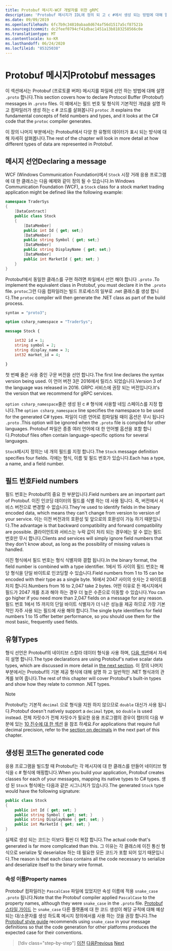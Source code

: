 ```yaml
---
title: Protobuf 메시지-WCF 개발자를 위한 gRPC
description: 'Protobuf 메시지가 IDL에 정의 되 고 c #에서 생성 되는 방법에 대해 알아봅니다.'
ms.date: 09/09/2019
ms.openlocfilehash: 6fc7b9c34810abaa8d674af56d1517a5cf87521b
ms.sourcegitcommit: dc2feef0794cf41dbac1451a13b8183258566c0e
ms.translationtype: MT
ms.contentlocale: ko-KR
ms.lasthandoff: 06/24/2020
ms.locfileid: "85325038"
---
```

# <a name="protobuf-messages"></a><span data-ttu-id="5fe0b-103">Protobuf 메시지</span><span class="sxs-lookup"><span data-stu-id="5fe0b-103">Protobuf messages</span></span>

<span data-ttu-id="5fe0b-104">이 섹션에서는 Protobuf (프로토콜 버퍼) 메시지를 파일에 선언 하는 방법에 대해 설명 `.proto` 합니다.</span><span class="sxs-lookup"><span data-stu-id="5fe0b-104">This section covers how to declare Protocol Buffer (Protobuf) messages in `.proto` files.</span></span> <span data-ttu-id="5fe0b-105">이 예에서는 필드 번호 및 형식의 기본적인 개념을 설명 하 고 컴파일러가 생성 하는 c # 코드를 살펴봅니다 `protoc` .</span><span class="sxs-lookup"><span data-stu-id="5fe0b-105">It explains the fundamental concepts of field numbers and types, and it looks at the C# code that the `protoc` compiler generates.</span></span>

<span data-ttu-id="5fe0b-106">이 장의 나머지 부분에서는 Protobuf에서 다양 한 유형의 데이터가 표시 되는 방식에 대해 자세히 살펴봅니다.</span><span class="sxs-lookup"><span data-stu-id="5fe0b-106">The rest of the chapter will look in more detail at how different types of data are represented in Protobuf.</span></span>

## <a name="declaring-a-message"></a><span data-ttu-id="5fe0b-107">메시지 선언</span><span class="sxs-lookup"><span data-stu-id="5fe0b-107">Declaring a message</span></span>

<span data-ttu-id="5fe0b-108">WCF (Windows Communication Foundation)에서 `Stock` 시장 거래 응용 프로그램에 대 한 클래스는 다음 예제와 같이 정의 될 수 있습니다.</span><span class="sxs-lookup"><span data-stu-id="5fe0b-108">In Windows Communication Foundation (WCF), a `Stock` class for a stock market trading application might be defined like the following example:</span></span>

```csharp
namespace TraderSys
{
    [DataContract]
    public class Stock
    {
        [DataMember]
        public int Id { get; set;}
        [DataMember]
        public string Symbol { get; set;}
        [DataMember]
        public string DisplayName { get; set;}
        [DataMember]
        public int MarketId { get; set; }
    }
}
```

<span data-ttu-id="5fe0b-109">Protobuf에서 동일한 클래스를 구현 하려면 파일에서 선언 해야 합니다 `.proto` .</span><span class="sxs-lookup"><span data-stu-id="5fe0b-109">To implement the equivalent class in Protobuf, you must declare it in the `.proto` file.</span></span> <span data-ttu-id="5fe0b-110">`protoc`그런 다음 컴파일러는 빌드 프로세스의 일부로 .net 클래스를 생성 합니다.</span><span class="sxs-lookup"><span data-stu-id="5fe0b-110">The `protoc` compiler will then generate the .NET class as part of the build process.</span></span>

```protobuf
syntax = "proto3";

option csharp_namespace = "TraderSys";

message Stock {

    int32 id = 1;
    string symbol = 2;
    string display_name = 3;
    int32 market_id = 4;

}  
```

<span data-ttu-id="5fe0b-111">첫 번째 줄은 사용 중인 구문 버전을 선언 합니다.</span><span class="sxs-lookup"><span data-stu-id="5fe0b-111">The first line declares the syntax version being used.</span></span> <span data-ttu-id="5fe0b-112">이 언어 버전 3은 2016에서 릴리스 되었습니다.</span><span class="sxs-lookup"><span data-stu-id="5fe0b-112">Version 3 of the language was released in 2016.</span></span> <span data-ttu-id="5fe0b-113">GRPC 서비스에 권장 되는 버전입니다.</span><span class="sxs-lookup"><span data-stu-id="5fe0b-113">It's the version that we recommend for gRPC services.</span></span>

<span data-ttu-id="5fe0b-114">`option csharp_namespace`줄은 생성 된 c # 형식에 사용할 네임 스페이스를 지정 합니다.</span><span class="sxs-lookup"><span data-stu-id="5fe0b-114">The `option csharp_namespace` line specifies the namespace to be used for the generated C# types.</span></span> <span data-ttu-id="5fe0b-115">파일이 다른 언어로 컴파일될 때이 옵션은 무시 됩니다 `.proto` .</span><span class="sxs-lookup"><span data-stu-id="5fe0b-115">This option will be ignored when the `.proto` file is compiled for other languages.</span></span> <span data-ttu-id="5fe0b-116">Protobuf 파일은 종종 여러 언어에 대 한 언어별 옵션을 포함 합니다.</span><span class="sxs-lookup"><span data-stu-id="5fe0b-116">Protobuf files often contain language-specific options for several languages.</span></span>

<span data-ttu-id="5fe0b-117">`Stock`메시지 정의는 네 개의 필드를 지정 합니다.</span><span class="sxs-lookup"><span data-stu-id="5fe0b-117">The `Stock` message definition specifies four fields.</span></span> <span data-ttu-id="5fe0b-118">각에는 형식, 이름 및 필드 번호가 있습니다.</span><span class="sxs-lookup"><span data-stu-id="5fe0b-118">Each has a type, a name, and a field number.</span></span>

## <a name="field-numbers"></a><span data-ttu-id="5fe0b-119">필드 번호</span><span class="sxs-lookup"><span data-stu-id="5fe0b-119">Field numbers</span></span>

<span data-ttu-id="5fe0b-120">필드 번호는 Protobuf의 중요 한 부분입니다.</span><span class="sxs-lookup"><span data-stu-id="5fe0b-120">Field numbers are an important part of Protobuf.</span></span> <span data-ttu-id="5fe0b-121">이진 인코딩 데이터의 필드를 식별 하는 데 사용 됩니다. 즉, 버전에서 서비스 버전으로 변경할 수 없습니다.</span><span class="sxs-lookup"><span data-stu-id="5fe0b-121">They're used to identify fields in the binary encoded data, which means they can't change from version to version of your service.</span></span> <span data-ttu-id="5fe0b-122">이는 이전 버전과의 호환성 및 앞으로의 호환성이 가능 하기 때문입니다.</span><span class="sxs-lookup"><span data-stu-id="5fe0b-122">The advantage is that backward compatibility and forward compatibility are possible.</span></span> <span data-ttu-id="5fe0b-123">클라이언트와 서비스는 누락 값이 처리 되는 경우에는 알 수 없는 필드 번호만 무시 합니다.</span><span class="sxs-lookup"><span data-stu-id="5fe0b-123">Clients and services will simply ignore field numbers that they don't know about, as long as the possibility of missing values is handled.</span></span>

<span data-ttu-id="5fe0b-124">이진 형식에서 필드 번호는 형식 식별자와 결합 됩니다.</span><span class="sxs-lookup"><span data-stu-id="5fe0b-124">In the binary format, the field number is combined with a type identifier.</span></span> <span data-ttu-id="5fe0b-125">1에서 15 사이의 필드 번호는 해당 형식을 단일 바이트로 인코딩할 수 있습니다.</span><span class="sxs-lookup"><span data-stu-id="5fe0b-125">Field numbers from 1 to 15 can be encoded with their type as a single byte.</span></span> <span data-ttu-id="5fe0b-126">16에서 2047 사이의 숫자는 2 바이트를 차지 합니다.</span><span class="sxs-lookup"><span data-stu-id="5fe0b-126">Numbers from 16 to 2,047 take 2 bytes.</span></span> <span data-ttu-id="5fe0b-127">어떤 이유로 든 메시지에서 필드가 2047 개를 초과 해야 하는 경우 더 높은 수준으로 이동할 수 있습니다.</span><span class="sxs-lookup"><span data-stu-id="5fe0b-127">You can go higher if you need more than 2,047 fields on a message for any reason.</span></span> <span data-ttu-id="5fe0b-128">필드 번호 1에서 15 까지의 단일 바이트 식별자가 더 나은 성능을 제공 하므로 가장 기본적인 자주 사용 되는 필드에 사용 해야 합니다.</span><span class="sxs-lookup"><span data-stu-id="5fe0b-128">The single byte identifiers for field numbers 1 to 15 offer better performance, so you should use them for the most basic, frequently used fields.</span></span>

## <a name="types"></a><span data-ttu-id="5fe0b-129">유형</span><span class="sxs-lookup"><span data-stu-id="5fe0b-129">Types</span></span>

<span data-ttu-id="5fe0b-130">형식 선언은 Protobuf의 네이티브 스칼라 데이터 형식을 사용 하며, [다음 섹션](protobuf-data-types.md)에서 자세히 설명 합니다.</span><span class="sxs-lookup"><span data-stu-id="5fe0b-130">The type declarations are using Protobuf's native scalar data types, which are discussed in more detail in [the next section](protobuf-data-types.md).</span></span> <span data-ttu-id="5fe0b-131">이 장의 나머지 부분에서는 Protobuf의 기본 제공 형식에 대해 설명 하 고 일반적인 .NET 형식과의 관계를 보여 줍니다.</span><span class="sxs-lookup"><span data-stu-id="5fe0b-131">The rest of this chapter will cover Protobuf's built-in types and show how they relate to common .NET types.</span></span>

> [!NOTE]
> <span data-ttu-id="5fe0b-132">Protobuf는 기본적 `decimal` 으로 형식을 지원 하지 않으므로 `double` 대신가 사용 됩니다.</span><span class="sxs-lookup"><span data-stu-id="5fe0b-132">Protobuf doesn't natively support a `decimal` type, so `double` is used instead.</span></span> <span data-ttu-id="5fe0b-133">전체 자릿수가 전체 자릿수가 필요한 응용 프로그램의 경우이 챕터의 다음 부분에 있는 [10 진수에 대 한 섹션](protobuf-data-types.md#decimals) 을 참조 하세요.</span><span class="sxs-lookup"><span data-stu-id="5fe0b-133">For applications that require full decimal precision, refer to the [section on decimals](protobuf-data-types.md#decimals) in the next part of this chapter.</span></span>

## <a name="the-generated-code"></a><span data-ttu-id="5fe0b-134">생성된 코드</span><span class="sxs-lookup"><span data-stu-id="5fe0b-134">The generated code</span></span>

<span data-ttu-id="5fe0b-135">응용 프로그램을 빌드할 때 Protobuf는 각 메시지에 대 한 클래스를 만들어 네이티브 형식을 c # 형식에 매핑합니다.</span><span class="sxs-lookup"><span data-stu-id="5fe0b-135">When you build your application, Protobuf creates classes for each of your messages, mapping its native types to C# types.</span></span> <span data-ttu-id="5fe0b-136">생성 된 `Stock` 형식에는 다음과 같은 시그니처가 있습니다.</span><span class="sxs-lookup"><span data-stu-id="5fe0b-136">The generated `Stock` type would have the following signature:</span></span>

```csharp
public class Stock
{
    public int Id { get; set; }
    public string Symbol { get; set; }
    public string DisplayName { get; set; }
    public int MarketId { get; set; }
}
```

<span data-ttu-id="5fe0b-137">실제로 생성 되는 코드는 이보다 훨씬 더 복잡 합니다.</span><span class="sxs-lookup"><span data-stu-id="5fe0b-137">The actual code that's generated is far more complicated than this.</span></span> <span data-ttu-id="5fe0b-138">그 이유는 각 클래스에 이진 통신 형식으로 serialize 및 deserialize 하는 데 필요한 모든 코드가 포함 되어 있기 때문입니다.</span><span class="sxs-lookup"><span data-stu-id="5fe0b-138">The reason is that each class contains all the code necessary to serialize and deserialize itself to the binary wire format.</span></span>

### <a name="property-names"></a><span data-ttu-id="5fe0b-139">속성 이름</span><span class="sxs-lookup"><span data-stu-id="5fe0b-139">Property names</span></span>

<span data-ttu-id="5fe0b-140">Protobuf 컴파일러는 `PascalCase` 파일에 있었지만 속성 이름에 적용 `snake_case` `.proto` 됩니다.</span><span class="sxs-lookup"><span data-stu-id="5fe0b-140">Note that the Protobuf compiler applied `PascalCase` to the property names, although they were `snake_case` in the `.proto` file.</span></span> <span data-ttu-id="5fe0b-141">[Protobuf 스타일 가이드](https://developers.google.com/protocol-buffers/docs/style) 는 `snake_case` 다른 플랫폼에 대 한 코드 생성이 해당 규칙에 대해 예상 되는 대/소문자를 생성 하도록 메시지 정의에서를 사용 하는 것을 권장 합니다.</span><span class="sxs-lookup"><span data-stu-id="5fe0b-141">The [Protobuf style guide](https://developers.google.com/protocol-buffers/docs/style) recommends using `snake_case` in your message definitions so that the code generation for other platforms produces the expected case for their conventions.</span></span>

>[!div class="step-by-step"]
><span data-ttu-id="5fe0b-142">[이전](protocol-buffers.md)
>[다음](protobuf-data-types.md)</span><span class="sxs-lookup"><span data-stu-id="5fe0b-142">[Previous](protocol-buffers.md)
[Next](protobuf-data-types.md)</span></span>
